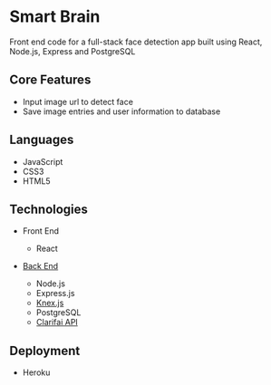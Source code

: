 # Smart Brain

Front end code for a full-stack face detection app built using React, Node.js, Express and PostgreSQL

## Core Features
- Input image url to detect face
- Save image entries and user information to database

## Languages
- JavaScript
- CSS3
- HTML5

## Technologies
- Front End
  - React

- [Back End](https://github.com/ShaineTsou/smart-brain-api)
  - Node.js
  - Express.js
  - [Knex.js](https://knexjs.org/)
  - PostgreSQL
  - [Clarifai API](https://www.clarifai.com/)

## Deployment
- Heroku